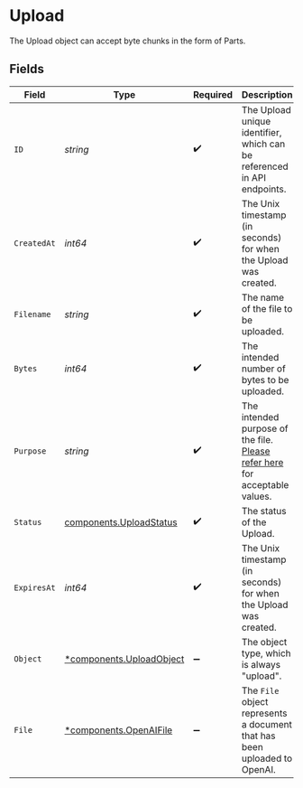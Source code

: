 # Upload

The Upload object can accept byte chunks in the form of Parts.



## Fields

| Field                                                                                                                               | Type                                                                                                                                | Required                                                                                                                            | Description                                                                                                                         |
| ----------------------------------------------------------------------------------------------------------------------------------- | ----------------------------------------------------------------------------------------------------------------------------------- | ----------------------------------------------------------------------------------------------------------------------------------- | ----------------------------------------------------------------------------------------------------------------------------------- |
| `ID`                                                                                                                                | *string*                                                                                                                            | :heavy_check_mark:                                                                                                                  | The Upload unique identifier, which can be referenced in API endpoints.                                                             |
| `CreatedAt`                                                                                                                         | *int64*                                                                                                                             | :heavy_check_mark:                                                                                                                  | The Unix timestamp (in seconds) for when the Upload was created.                                                                    |
| `Filename`                                                                                                                          | *string*                                                                                                                            | :heavy_check_mark:                                                                                                                  | The name of the file to be uploaded.                                                                                                |
| `Bytes`                                                                                                                             | *int64*                                                                                                                             | :heavy_check_mark:                                                                                                                  | The intended number of bytes to be uploaded.                                                                                        |
| `Purpose`                                                                                                                           | *string*                                                                                                                            | :heavy_check_mark:                                                                                                                  | The intended purpose of the file. [Please refer here](/docs/api-reference/files/object#files/object-purpose) for acceptable values. |
| `Status`                                                                                                                            | [components.UploadStatus](../../models/components/uploadstatus.md)                                                                  | :heavy_check_mark:                                                                                                                  | The status of the Upload.                                                                                                           |
| `ExpiresAt`                                                                                                                         | *int64*                                                                                                                             | :heavy_check_mark:                                                                                                                  | The Unix timestamp (in seconds) for when the Upload was created.                                                                    |
| `Object`                                                                                                                            | [*components.UploadObject](../../models/components/uploadobject.md)                                                                 | :heavy_minus_sign:                                                                                                                  | The object type, which is always "upload".                                                                                          |
| `File`                                                                                                                              | [*components.OpenAIFile](../../models/components/openaifile.md)                                                                     | :heavy_minus_sign:                                                                                                                  | The `File` object represents a document that has been uploaded to OpenAI.                                                           |